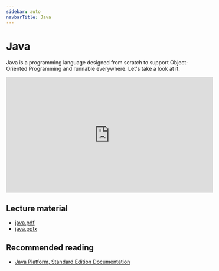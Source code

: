 ```yaml
---
sidebar: auto
navbarTitle: Java
---
```


# Java
Java is a programming language designed from scratch to support Object-Oriented Programming and runnable everywhere. Let's take a look at it.

<iframe width="560" height="314" src="https://www.youtube.com/embed/bx_qMW78VX0" frameborder="0" allow="accelerometer; autoplay; clipboard-write; encrypted-media; gyroscope; picture-in-picture" allowfullscreen></iframe>

## Lecture material
* [java.pdf](java.pdf)
* [java.pptx](java.pptx)

## Recommended reading
* [Java Platform, Standard Edition Documentation](https://docs.oracle.com/en/java/javase/index.html)
